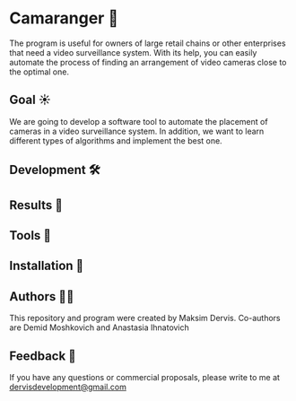 # Camaranger 👀
The program is useful for owners of large retail chains or other enterprises that need a video surveillance system. With its help, you can easily automate the process of finding an arrangement of video cameras close to the optimal one.
## Goal ☀
We are going to develop a software tool to automate the placement of cameras in a video surveillance system. In addition, we want to learn different types of algorithms and implement the best one.
## Development 🛠
## Results 🚩
## Tools 🔨
## Installation 🎁
## Authors 👩‍🦰
This repository and program were created by Maksim Dervis.
Co-authors are Demid Moshkovich and Anastasia Ihnatovich
## Feedback 📝
If you have any questions or commercial proposals, please write to me at dervisdevelopment@gmail.com

